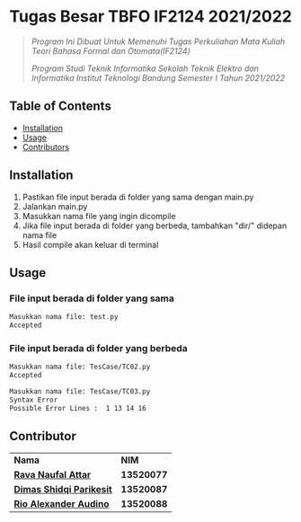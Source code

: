 # Tugas Besar TBFO IF2124 2021/2022

> _Program Ini Dibuat Untuk Memenuhi Tugas Perkuliahan Mata Kuliah Teori Bahasa Formal dan Otomata(IF2124)_ 
>
> _Program Studi Teknik Informatika 
> Sekolah Teknik Elektro dan Informatika 
> Institut Teknologi Bandung 
> Semester I Tahun 2021/2022_

## Table of Contents
* [Installation](#installation)
* [Usage](#usage)
* [Contributors](#contributors)

## Installation

1. Pastikan file input berada di folder yang sama dengan main.py
2. Jalankan main.py
3. Masukkan nama file yang ingin dicompile
4. Jika file input berada di folder yang berbeda, tambahkan "dir/" didepan nama file
5. Hasil compile akan keluar di terminal


## Usage
### File input berada di folder yang sama
```bash
Masukkan nama file: test.py
Accepted
```

### File input berada di folder yang berbeda
```bash
Masukkan nama file: TesCase/TC02.py
Accepted
```

```bash
Masukkan nama file: TesCase/TC03.py
Syntax Error
Possible Error Lines :  1 13 14 16
```

## Contributor
<table>
    <tr>
      <td><b>Nama</b></td>
      <td><b>NIM</b></td>
    </tr>
    <tr>
      <td><a href="https://github.com/sivaren"><b>Rava Naufal Attar</b></a></td>
      <td><b>13520077</b></td>
    </tr>
    <tr>
      <td><a href="https://github.com/dParikesit"><b>Dimas Shidqi Parikesit</b></a></td>
      <td><b>13520087</b></td>
    </tr>
    <tr>
      <td><a href="https://github.com/Audino723"><b>Rio Alexander Audino</b></a></td>
      <td><b>13520088</b></td>
    </tr>
</table>
